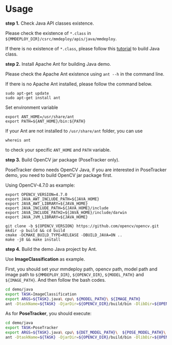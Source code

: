 # Usage

**step 1.** Check Java API classes existence.

Please check the existence of `*.class` in `${MMDEPLOY_DIR}/csrc/mmdeploy/apis/java/mmdeploy`.

If there is no existence of `*.class`, please follow this [tutorial](../../csrc/mmdeploy/apis/java/README.md) to build Java class.

**step 2.** Install Apache Ant for building Java demo.

Please check the Apache Ant existence using `ant --h` in the command line.

If there is no Apache Ant installed, please follow the command below.

```
sudo apt-get update
sudo apt-get install ant
```

Set environment variable

```
export ANT_HOME=/usr/share/ant
export PATH=${ANT_HOME}/bin:${PATH}
```

If your Ant are not installed to `/usr/share/ant` folder, you can use

```
whereis ant
```

to check your specific `ANT_HOME` and `PATH` variable.

**step 3.** Build OpenCV jar package (PoseTracker only).

PoseTracker demo needs OpenCV Java, if you are interested in PoseTracker demo, you need to build OpenCV jar package first.

Using OpenCV-4.7.0 as example:

```
export OPENCV_VERSION=4.7.0
export JAVA_AWT_INCLUDE_PATH=${JAVA_HOME}
export JAVA_AWT_LIBRARY=${JAVA_HOME}
export JAVA_INCLUDE_PATH=${JAVA_HOME}/include
export JAVA_INCLUDE_PATH2=${JAVA_HOME}/include/darwin
export JAVA_JVM_LIBRARY=${JAVA_HOME}

git clone -b ${OPENCV_VERSION} https://github.com/opencv/opencv.git
mkdir -p build && cd build
cmake -DCMAKE_BUILD_TYPE=RELEASE -DBUILD_JAVA=ON ..
make -j8 && make install
```

**step 4.** Build the demo Java project by Ant.

Use **ImageClassification** as example.

First, you should set your mmdeploy path, opencv path, model path and image path to `${MMDEPLOY_DIR}`, `${OPENCV_DIR}`, `${MODEL_PATH}` and `${IMAGE_PATH}`. And then follow the bash codes.

```bash
cd demo/java
export TASK=ImageClassification
export ARGS=${TASK}.java\ cpu\ ${MODEL_PATH}\ ${IMAGE_PATH}
ant -DtaskName=${TASK} -DjarDir=${OPENCV_DIR}/build/bin -DlibDir=${OPENCV_DIR}/build/lib:${MMDEPLOY_DIR}/build/lib -Dcommand=${ARGS}
```

As for **PoseTracker**, you should execute:

```bash
cd demo/java
export TASK=PoseTracker
export ARGS=${TASK}.java\ cpu\ ${DET_MODEL_PATH}\  ${POSE_MODEL_PATH}\ ${VIDEO_PATH}
ant -DtaskName=${TASK} -DjarDir=${OPENCV_DIR}/build/bin -DlibDir=${OPENCV_DIR}/build/lib:${MMDEPLOY_DIR}/build/lib -Dcommand=${ARGS}
```
